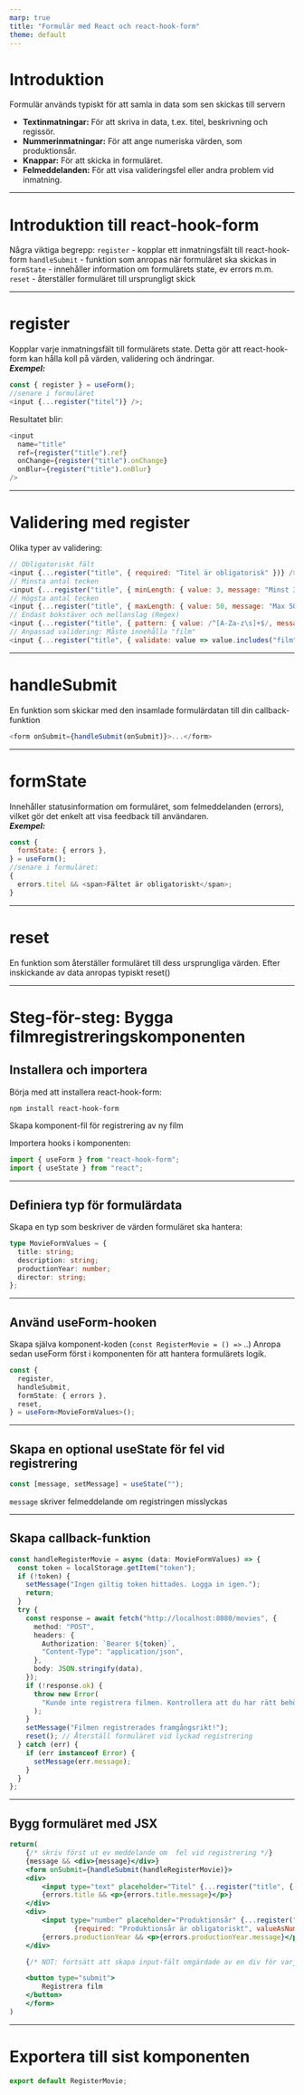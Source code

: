 ```yaml
---
marp: true
title: "Formulär med React och react-hook-form"
theme: default
---
```


# Introduktion

Formulär används typiskt för att samla in data som sen skickas till servern

- **Textinmatningar:** För att skriva in data, t.ex. titel, beskrivning och regissör.
- **Nummerinmatningar:** För att ange numeriska värden, som produktionsår.
- **Knappar:** För att skicka in formuläret.
- **Felmeddelanden:** För att visa valideringsfel eller andra problem vid inmatning.

---

# Introduktion till react-hook-form

Några viktiga begrepp:
`register` - kopplar ett inmatningsfält till react-hook-form
`handleSubmit` - funktion som anropas när formuläret ska skickas in
`formState` - innehåller information om formulärets state, ev errors m.m.
`reset` - återställer formuläret till ursprungligt skick

---

# register

Kopplar varje inmatningsfält till formulärets state. Detta gör att react-hook-form kan hålla koll på värden, validering och ändringar.  
 **_Exempel:_**

```javascript
const { register } = useForm();
//senare i formuläret
<input {...register("titel")} />;
```

Resultatet blir:

```javascript
<input
  name="title"
  ref={register("title").ref}
  onChange={register("title").onChange}
  onBlur={register("title").onBlur}
/>
```

---

# Validering med register

Olika typer av validering:

```javascript
// Obligatoriskt fält
<input {...register("title", { required: "Titel är obligatorisk" })} />
// Minsta antal tecken
<input {...register("title", { minLength: { value: 3, message: "Minst 3 tecken" } })} />
// Högsta antal tecken
<input {...register("title", { maxLength: { value: 50, message: "Max 50 tecken" } })} />
// Endast bokstäver och mellanslag (Regex)
<input {...register("title", { pattern: { value: /^[A-Za-z\s]+$/, message: "Endast bokstäver tillåtna" } })} />
// Anpassad validering: Måste innehålla "film"
<input {...register("title", { validate: value => value.includes("film") || "Måste innehålla 'film'" })} />
```

---

# handleSubmit

En funktion som skickar med den insamlade formulärdatan till din callback-funktion

```javascript
<form onSubmit={handleSubmit(onSubmit)}>...</form>
```

---

# formState

Innehåller statusinformation om formuläret, som felmeddelanden (errors), vilket gör det enkelt att visa feedback till användaren.  
 **_Exempel:_**

```javascript
const {
  formState: { errors },
} = useForm();
//senare i formuläret:
{
  errors.titel && <span>Fältet är obligatoriskt</span>;
}
```

---

# reset

En funktion som återställer formuläret till dess ursprungliga värden. Efter inskickande av data anropas typiskt reset()

---

# Steg-för-steg: Bygga filmregistreringskomponenten

## Installera och importera

Börja med att installera react-hook-form:

```bash
npm install react-hook-form
```

Skapa komponent-fil för registrering av ny film

Importera hooks i komponenten:

```javascript
import { useForm } from "react-hook-form";
import { useState } from "react";
```

---

## Definiera typ för formulärdata

Skapa en typ som beskriver de värden formuläret ska hantera:

```typescript
type MovieFormValues = {
  title: string;
  description: string;
  productionYear: number;
  director: string;
};
```

---

## Använd useForm-hooken

Skapa själva komponent-koden (`const RegisterMovie = () =>` ..)
Anropa sedan useForm först i komponenten för att hantera formulärets logik.

```typescript
const {
  register,
  handleSubmit,
  formState: { errors },
  reset,
} = useForm<MovieFormValues>();
```

---

## Skapa en optional useState för fel vid registrering

```javascript
const [message, setMessage] = useState("");
```

`message` skriver felmeddelande om registringen misslyckas

---

## Skapa callback-funktion

```typescript
const handleRegisterMovie = async (data: MovieFormValues) => {
  const token = localStorage.getItem("token");
  if (!token) {
    setMessage("Ingen giltig token hittades. Logga in igen.");
    return;
  }
  try {
    const response = await fetch("http://localhost:8080/movies", {
      method: "POST",
      headers: {
        Authorization: `Bearer ${token}`,
        "Content-Type": "application/json",
      },
      body: JSON.stringify(data),
    });
    if (!response.ok) {
      throw new Error(
        "Kunde inte registrera filmen. Kontrollera att du har rätt behörighet."
      );
    }
    setMessage("Filmen registrerades framgångsrikt!");
    reset(); // Återställ formuläret vid lyckad registrering
  } catch (err) {
    if (err instanceof Error) {
      setMessage(err.message);
    }
  }
};
```

---

## Bygg formuläret med JSX

```jsx
return(
    {/* skriv först ut ev meddelande om  fel vid registrering */}
    {message && <div>{message}</div>}
    <form onSubmit={handleSubmit(handleRegisterMovie)}>
    <div>
        <input type="text" placeholder="Titel" {...register("title", { required: "Titel är obligatorisk" })}/>
        {errors.title && <p>{errors.title.message}</p>}
    </div>
    <div>
        <input type="number" placeholder="Produktionsår" {...register("productionYear",
                {required: "Produktionsår är obligatoriskt", valueAsNumber: true})} />
        {errors.productionYear && <p>{errors.productionYear.message}</p>}
    </div>

    {/* NOT: fortsätt att skapa input-fält omgärdade av en div för varje attribut i Movie */}

    <button type="submit">
        Registrera film
    </button>
    </form>
)
```

---

# Exportera till sist komponenten

```javascript
export default RegisterMovie;
```
